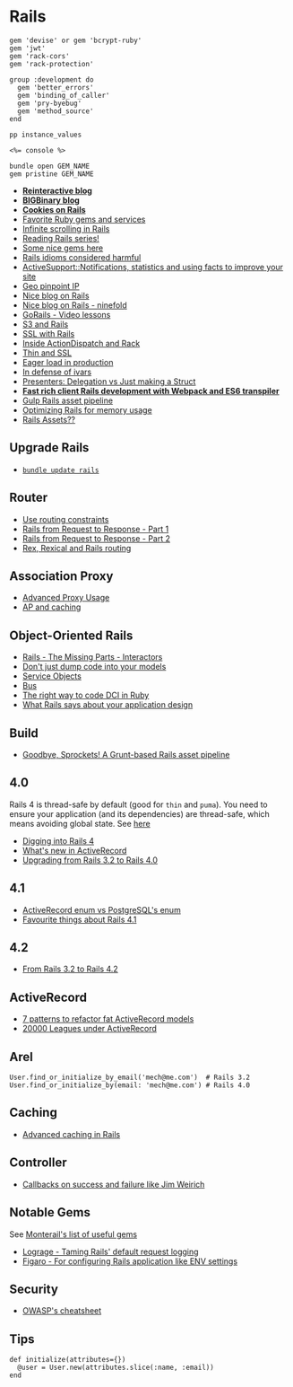 # Rails

```
gem 'devise' or gem 'bcrypt-ruby'
gem 'jwt'
gem 'rack-cors'
gem 'rack-protection'

group :development do
  gem 'better_errors'
  gem 'binding_of_caller'
  gem 'pry-byebug'
  gem 'method_source'
end
```

```
pp instance_values

<%= console %>

bundle open GEM_NAME
gem pristine GEM_NAME
```

* [**Reinteractive blog**](https://www.reinteractive.net/blog)
* [**BIGBinary blog**](http://blog.bigbinary.com)
* [**Cookies on Rails**](http://blog.bigbinary.com/2013/03/19/cookies-on-rails.html)
* [Favorite Ruby gems and services](https://medium.com/@riklomas/89fb47341c05)
* [Infinite scrolling in Rails](http://www.sitepoint.com/infinite-scrolling-rails-practice/)
* [Reading Rails series!](http://monkeyandcrow.com/blog/reading_rails_how_does_message_verifier_work/)
* [Some nice gems here](http://www.22ideastreet.com/blog/2014/04/30/starting-on-an-existing-rails-project/)
* [Rails idioms considered harmful](http://jgaskins.org/blog/2014/5/18/rails-idioms-considered-harmful)
* [ActiveSupport::Notifications, statistics and using facts to improve your site](http://www.reinteractive.net/posts/141-activesupport-notifications-statistics-and-using-facts-to-improve-your-site)
* [Geo pinpoint IP](http://voiceofchunk.com/2014/07/12/getting-geolocal-with-pointpin/)
* [Nice blog on Rails](http://dev.mensfeld.pl/)
* [Nice blog on Rails - ninefold](https://ninefold.com/blog/)
* [GoRails - Video lessons](https://gorails.com/)
* [S3 and Rails](http://blog.littleblimp.com/post/53942611764/direct-uploads-to-s3-with-rails-paperclip-and)
* [SSL with Rails](http://collectiveidea.com/blog/archives/2010/11/29/ssl-with-rails/)
* [Inside ActionDispatch and Rack](http://pothibo.com/2013/11/ruby-on-rails-inside-actiondispatch-and-rack/)
* [Thin and SSL](http://makandracards.com/makandra/15903-using-thin-for-development-with-ssl)
* [Eager load in production](http://blog.arkency.com/2014/11/dont-forget-about-eager-load-when-extending-autoload/)
* [In defense of ivars](http://naildrivin5.com/blog/2014/02/09/a-defense-of-ivars-in-rails-controllers.html)
* [Presenters: Delegation vs Just making a Struct](http://technology.stitchfix.com/blog/2013/12/20/presenters-delegation-vs-structs/)
* [**Fast rich client Rails development with Webpack and ES6 transpiler**](http://www.railsonmaui.com/blog/2014/10/02/integrating-webpack-and-the-es6-transpiler-into-an-existing-rails-project/)
* [Gulp Rails asset pipeline](http://viget.com/extend/gulp-rails-asset-pipeline)
* [Optimizing Rails for memory usage](http://collectiveidea.com/blog/archives/2015/03/05/optimizing-rails-for-memory-usage-part-3-pluck-and-database-laziness/)
* [Rails Assets??](https://rails-assets.org/)

## Upgrade Rails

* [`bundle update rails`](http://www.justinweiss.com/blog/2015/01/27/how-to-upgrade-to-rails-4-dot-2/)

## Router

* [Use routing constraints](http://viget.com/extend/using-routing-constraints-to-root-your-app)
* [Rails from Request to Response - Part 1](http://andrewberls.com/blog/post/rails-from-request-to-response-part-1--introduction)
* [Rails from Request to Response - Part 2](http://andrewberls.com/blog/post/rails-from-request-to-response-part-2--routing)
* [Rex, Rexical and Rails routing](http://blog.bigbinary.com/2013/02/01/rex-rexical-and-rails-routing.html)

## Association Proxy
* [Advanced Proxy Usage](http://pivotallabs.com/advanced-proxy-usage-part-i/)
* [AP and caching](http://www.elevatedcode.com/2007/03/16/rails-association-proxies-and-caching.html)



## Object-Oriented Rails

* [Rails - The Missing Parts - Interactors](http://eng.joingrouper.com/blog/2014/03/03/rails-the-missing-parts-interactors)
* [Don't just dump code into your models](http://blog.sensible.io/2014/04/19/don-t-just-dump-code-into-your-models.html)
* [Service Objects](http://brewhouse.io/blog/2014/04/30/gourmet-service-objects.html)
* [Bus](https://github.com/minio-sk/bus)
* [The right way to code DCI in Ruby](http://mikepackdev.com/blog_posts/24-the-right-way-to-code-dci-in-ruby)
* [What Rails says about your application design](http://naildrivin5.com/blog/2014/03/07/what-rails-says-about-your-application-design.html)

## Build

* [Goodbye, Sprockets! A Grunt-based Rails asset pipeline](http://blog.pedago.com/2014/01/21/goodbye-sprockets-a-grunt-based-rails-asset-pipeline/)

## 4.0

Rails 4 is thread-safe by default (good for `thin` and `puma`). You need to ensure your application (and its dependencies) are thread-safe, which means avoiding global state. See [here](http://tenderlovemaking.com/2012/06/18/removing-config-threadsafe.html)

* [Digging into Rails 4](http://code.tutsplus.com/tutorials/digging-into-rails-4--net-31255)
* [What's new in ActiveRecord](http://blog.remarkablelabs.com/2012/12/what-s-new-in-active-record-rails-4-countdown-to-2013)
* [Upgrading from Rails 3.2 to Rails 4.0](http://dev.mensfeld.pl/2013/07/upgrading-to-rails-4-0-from-rails-3-2-test-case-part-ii-assets-models/#initialize)

## 4.1

* [ActiveRecord enum vs PostgreSQL's enum](http://www.postgresql.org/docs/9.2/static/datatype-enum.html)
* [Favourite things about Rails 4.1](http://www.reinteractive.net/posts/177-my-favourite-things-about-rails-4-1)

## 4.2

* [From Rails 3.2 to Rails 4.2](http://technology.customink.com/blog/2014/09/16/from-rails-3.2-to-4.2/?utm_source=rubyweekly&utm_medium=email)

## ActiveRecord

* [7 patterns to refactor fat ActiveRecord models](http://blog.codeclimate.com/blog/2012/10/17/7-ways-to-decompose-fat-activerecord-models/)
* [20000 Leagues under ActiveRecord](http://blog.codeship.com/20000-leagues-under-active-record/)

## Arel

```
User.find_or_initialize_by_email('mech@me.com')  # Rails 3.2
User.find_or_initialize_by(email: 'mech@me.com') # Rails 4.0
```

## Caching

* [Advanced caching in Rails](http://hawkins.io/2012/07/advanced_caching_revised/)

## Controller

* [Callbacks on success and failure like Jim Weirich](http://janjiss.github.io/blog/2014/05/14/callbacks-and-ruby/)


## Notable Gems

See [Monterail's list of useful gems](https://github.com/monterail/guidelines/blob/master/gems.md)

* [Lograge - Taming Rails' default request logging](https://github.com/roidrage/lograge)
* [Figaro - For configuring Rails application like ENV settings](https://github.com/laserlemon/figaro)

## Security

* [OWASP's cheatsheet](https://www.owasp.org/index.php/Ruby_on_Rails_Cheatsheet)

## Tips

```
def initialize(attributes={})
  @user = User.new(attributes.slice(:name, :email))
end
```